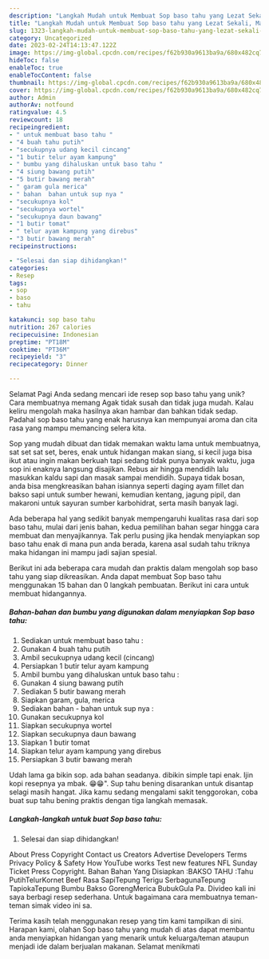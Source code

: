 ```yaml
---
description: "Langkah Mudah untuk Membuat Sop baso tahu yang Lezat Sekali, Mantap"
title: "Langkah Mudah untuk Membuat Sop baso tahu yang Lezat Sekali, Mantap"
slug: 1323-langkah-mudah-untuk-membuat-sop-baso-tahu-yang-lezat-sekali-mantap
category: Uncategorized
date: 2023-02-24T14:13:47.122Z
image: https://img-global.cpcdn.com/recipes/f62b930a9613ba9a/680x482cq70/sop-baso-tahu-foto-resep-utama.jpg
hideToc: false
enableToc: true
enableTocContent: false
thumbnail: https://img-global.cpcdn.com/recipes/f62b930a9613ba9a/680x482cq70/sop-baso-tahu-foto-resep-utama.jpg
cover: https://img-global.cpcdn.com/recipes/f62b930a9613ba9a/680x482cq70/sop-baso-tahu-foto-resep-utama.jpg
author: Admin
authorAv: notfound
ratingvalue: 4.5
reviewcount: 18
recipeingredient:
- " untuk membuat baso tahu "
- "4 buah tahu putih"
- "secukupnya udang kecil cincang"
- "1 butir telur ayam kampung"
- " bumbu yang dihaluskan untuk baso tahu "
- "4 siung bawang putih"
- "5 butir bawang merah"
- " garam gula merica"
- " bahan  bahan untuk sup nya "
- "secukupnya kol"
- "secukupnya wortel"
- "secukupnya daun bawang"
- "1 butir tomat"
- " telur ayam kampung yang direbus"
- "3 butir bawang merah"
recipeinstructions:

- "Selesai dan siap dihidangkan!"
categories:
- Resep
tags:
- sop
- baso
- tahu

katakunci: sop baso tahu 
nutrition: 267 calories
recipecuisine: Indonesian
preptime: "PT18M"
cooktime: "PT36M"
recipeyield: "3"
recipecategory: Dinner

---
```



Selamat Pagi Anda sedang mencari ide resep sop baso tahu yang unik? Cara membuatnya memang Agak tidak susah dan tidak juga mudah. Kalau keliru mengolah maka hasilnya akan hambar dan bahkan tidak sedap. Padahal sop baso tahu yang enak harusnya kan mempunyai aroma dan cita rasa yang mampu memancing selera kita.


Sop yang mudah dibuat dan tidak memakan waktu lama untuk membuatnya, sat set sat set, beres, enak untuk hidangan makan siang, si kecil juga bisa ikut atau ingin makan berkuah tapi sedang tidak punya banyak waktu, juga sop ini enaknya langsung disajikan. Rebus air hingga mendidih lalu masukkan kaldu sapi dan masak sampai mendidih. Supaya tidak bosan, anda bisa mengkreasikan bahan isiannya seperti daging ayam fillet dan bakso sapi untuk sumber hewani, kemudian kentang, jagung pipil, dan makaroni untuk sayuran sumber karbohidrat, serta masih banyak lagi.

Ada beberapa hal yang sedikit banyak mempengaruhi kualitas rasa dari sop baso tahu, mulai dari jenis bahan, kedua pemilihan bahan segar hingga cara membuat dan menyajikannya. Tak perlu pusing jika hendak menyiapkan sop baso tahu enak di mana pun anda berada, karena asal sudah tahu triknya maka hidangan ini mampu jadi sajian spesial.


Berikut ini ada beberapa cara mudah dan praktis dalam mengolah sop baso tahu yang siap dikreasikan. Anda dapat membuat Sop baso tahu menggunakan 15 bahan dan 0 langkah pembuatan. Berikut ini cara untuk membuat hidangannya.

<!--inarticleads1-->

##### Bahan-bahan dan bumbu yang digunakan dalam menyiapkan Sop baso tahu:

1. Sediakan  untuk membuat baso tahu :
1. Gunakan 4 buah tahu putih
1. Ambil secukupnya udang kecil (cincang)
1. Persiapkan 1 butir telur ayam kampung
1. Ambil  bumbu yang dihaluskan untuk baso tahu :
1. Gunakan 4 siung bawang putih
1. Sediakan 5 butir bawang merah
1. Siapkan  garam, gula, merica
1. Sediakan  bahan - bahan untuk sup nya :
1. Gunakan secukupnya kol
1. Siapkan secukupnya wortel
1. Siapkan secukupnya daun bawang
1. Siapkan 1 butir tomat
1. Siapkan  telur ayam kampung yang direbus
1. Persiapkan 3 butir bawang merah


Udah lama ga bikin sop. ada bahan seadanya. dibikin simple tapi enak. Ijin kopi resepnya ya mbak. 😁😁&#34;. Sup tahu bening disarankan untuk disantap selagi masih hangat. Jika kamu sedang mengalami sakit tenggorokan, coba buat sup tahu bening praktis dengan tiga langkah memasak. 

<!--inarticleads2-->

##### Langkah-langkah untuk buat Sop baso tahu:


1. Selesai dan siap dihidangkan!

About Press Copyright Contact us Creators Advertise Developers Terms Privacy Policy &amp; Safety How YouTube works Test new features NFL Sunday Ticket Press Copyright. Bahan Bahan Yang Disiapkan :BAKSO TAHU :Tahu PutihTelurKornet Beef Rasa SapiTepung Terigu SerbagunaTepung TapiokaTepung Bumbu Bakso GorengMerica BubukGula Pa. Divideo kali ini saya berbagi resep sederhana. Untuk bagaimana cara membuatnya teman-teman simak video ini sa. 

Terima kasih telah menggunakan resep yang tim kami tampilkan di sini. Harapan kami, olahan Sop baso tahu yang mudah di atas dapat membantu anda menyiapkan hidangan yang menarik untuk keluarga/teman ataupun menjadi ide dalam berjualan makanan. Selamat menikmati
